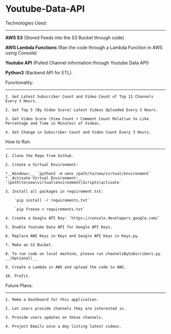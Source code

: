Youtube-Data-API
===

Technologies Used:
___

__AWS S3__ (Stored Feeds into the S3 Bucket through code)

__AWS Lambda Functions__ (Ran the code through a Lambda Function in AWS using Console)

__Youtube API__ (Pulled Channel information through Youtube Data API)

__Python3__ (Backend API for ETL).

Functionality:
___

    1. Get Latest Subscriber Count and Video Count of Top 11 Channels Every 3 Hours.
    
    2. Get Top 5 (By Video Score) Latest Videos Uploaded Every 3 Hours.
    
    3. Get Video Score (View Count + Comment Count Relative to Like Percentage and Time in Minutes) of Videos.
    
    4. Get Change in Subscriber Count and Video Count Every 3 Hours.

How to Run:
___

    1. Clone the Repo from Github.

    2. Create a Virtual Environment:

    *__Windows:__ `python3 -m venv /path/to/new/virtual/environment`
    *__Activate Virtual Environment:__ `\path\to\new\virtual\environment\Scripts\activate`

    3. Install all packages in requirement.txt:

        `pip install -r requirements.txt`

        `pip freeze > requirements.txt`
    
    4. Create a Google API Key: `https://console.developers.google.com/`

    5. Enable Youtube Data API for Google API Keys.

    6. Replace AWS Keys in Keys and Google API Keys in Keys.py.

    7. Make an S3 Bucket.

    8. To run code on local machine, please run channelsBySubscribers.py. __(Optional)__

    9. Create a Lambda in AWS and upload the code to AWS.

    10. Profit.

Future Plans:
___

    1. Make a Dashboard for this application.
    
    2. Let users provide channels they are interested in.
    
    3. Provide users updates on those channels.
    
    4. Project Emails once a day listing latest videos.

